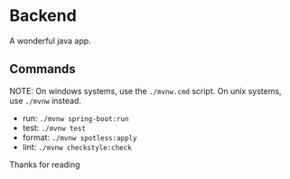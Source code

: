 # Backend

A wonderful java app.

## Commands

NOTE: On windows systems, use the `./mvnw.cmd` script. On unix systems, use `./mvnw` instead.

- run: `./mvnw spring-boot:run`
- test: `./mvnw test`
- format: `./mvnw spotless:apply`
- lint: `./mvnw checkstyle:check`

Thanks for reading
